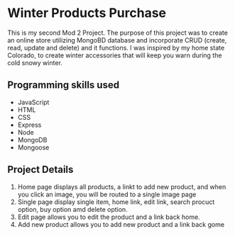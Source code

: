 # Winter Products Purchase

This is my second Mod 2 Project. The purpose of this project was to create an online store utilizing MongoBD database and incorporate CRUD (create, read, update and delete) and it functions. I was inspired by my home state Colorado, to create winter accessories that will keep you warn during the cold snowy winter.

## Programming skills used

- JavaScript
- HTML
- CSS
- Express
- Node
- MongoDB
- Mongoose

## Project Details 

1. Home page displays all products, a linkt to add new product, and when you click an image, you will be routed to a single image page
2. Single page display single item, home link, edit link, search procuct option, buy option amd delete option.
3. Edit page allows you to edit the product and a link back home.
4. Add new product allows you to add new product and a link back gome